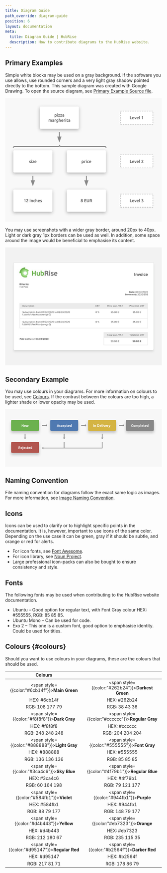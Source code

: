 ```yaml
---
title: Diagram Guide
path_override: diagram-guide
position: 6
layout: documentation
meta:
  title: Diagram Guide | HubRise
  description: How to contribute diagrams to the HubRise website.
---
```


[comment]: # "This page has been duplicated in .../contributing/fr"

## Primary Examples

Simple white blocks may be used on a gray background.
If the software you use allows, use rounded corners and a very light gray shadow pointed directly to the bottom.
This sample diagram was created with Google Drawing. To open the source diagram, see [Primary Example Source file](https://docs.google.com/drawings/d/1XaW7_OEfRfvW-AZz80lBrnN6LOeCYwsKZW_zsFC50qs/edit?usp=sharing).

![HubRise primary diagram example with no colors](../images/004-example-diagram-no-colours.png)

You may use screenshots with a wider gray border, around 20px to 40px. Light or dark gray 1px borders can be used as well. In addition, some space around the image would be beneficial to emphasise its content.

![Example of a screenshot](../images/005-screenshot-example.png)

## Secondary Example

You may use colours in your diagrams. For more information on colours to be used, see [Colours](#colours).
If the contrast between the colours are too high, a lighter shade or lower opacity may be used.

![Example of a diagram with colours](../images/006-diagram-use-with-colours.png)

## Naming Convention

File naming convention for diagrams follow the exact same logic as images. For more information, see [Image Naming Convention](/contributing/screenshots-guide#naming-convention).

## Icons

Icons can be used to clarify or to highlight specific points in the documentation. It is, however, important to use icons of the same color. Depending on the use case it can be green, gray if it should be subtle, and orange or red for alerts.

- For icon fonts, see [Font Awesome](https://fontawesome.com/download).
- For icon library, see [Noun Project](https://thenounproject.com).
- Large professional icon-packs can also be bought to ensure consistency and style.

## Fonts

The following fonts may be used when contributing to the HubRise website documentation.

- Ubuntu – Good option for regular text, with Font Gray colour HEX: #555555, RGB: 85 85 85.
- Ubuntu Mono – Can be used for code.
- Exo 2 – This one is a custom font, good option to emphasise identity. Could be used for titles.

## Colours {#colours}

Should you want to use colours in your diagrams, these are the colours that should be used.

|                        Colours                         |                                                          |
| :----------------------------------------------------: | :------------------------------------------------------: |
| <span style={{color:"#6cb14f"}}>**Main Green**</span>  | <span style={{color:"#262b24"}}>**Darkest Green**</span> |
|                      HEX: #6cb14f                      |                       HEX: #262b24                       |
|                    RGB: 108 177 79                     |                      RGB: 38 43 36                       |
|  <span style={{color:"#f8f8f8"}}>**Dark Gray**</span>  | <span style={{color:"#cccccc"}}>**Regular Gray**</span>  |
|                      HEX: #f8f8f8                      |                       HEX: #cccccc                       |
|                    RGB: 248 248 248                    |                     RGB: 204 204 204                     |
| <span style={{color:"#888888"}}>**Light Gray**</span>  |   <span style={{color:"#555555"}}>**Font Gray**</span>   |
|                      HEX: #888888                      |                       HEX: #555555                       |
|                    RGB: 136 136 136                    |                      RGB: 85 85 85                       |
|  <span style={{color:"#3ca4c6"}}>**Sky Blue**</span>   | <span style={{color:"#4f79b1"}}>**Regular Blue**</span>  |
|                      HEX: #3ca4c6                      |                       HEX: #4f79b1                       |
|                    RGB: 60 164 198                     |                     RGB: 79 121 177                      |
|   <span style={{color:"#584fb1"}}>**Violet**</span>    |    <span style={{color:"#944fb1"}}>**Purple**</span>     |
|                      HEX: #584fb1                      |                       HEX: #944fb1                       |
|                     RGB: 88 79 177                     |                     RGB: 148 79 177                      |
|   <span style={{color:"#d4b443"}}>**Yellow**</span>    |    <span style={{color:"#eb7323"}}>**Orange**</span>     |
|                      HEX: #d4b443                      |                       HEX: #eb7323                       |
|                    RGB: 212 180 67                     |                     RGB: 235 115 35                      |
| <span style={{color:"#d95147"}}>**Regular Red**</span> |  <span style={{color:"#b2564f"}}>**Darker Red**</span>   |
|                      HEX: #d95147                      |                       HEX: #b2564f                       |
|                     RGB: 217 81 71                     |                      RGB: 178 86 79                      |
